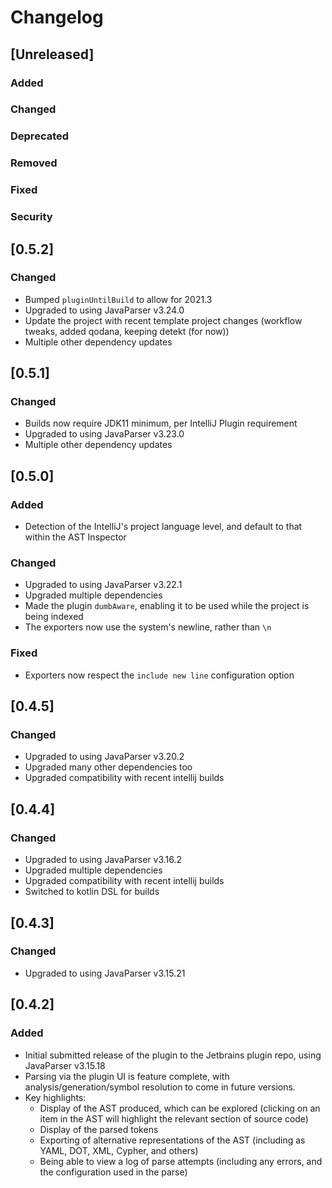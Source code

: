# Changelog

## [Unreleased]
### Added

### Changed

### Deprecated

### Removed

### Fixed

### Security

## [0.5.2]
### Changed
- Bumped `pluginUntilBuild` to allow for 2021.3
- Upgraded to using JavaParser v3.24.0
- Update the project with recent template project changes (workflow tweaks, added qodana, keeping detekt (for now))
- Multiple other dependency updates

## [0.5.1]
### Changed
- Builds now require JDK11 minimum, per IntelliJ Plugin requirement
- Upgraded to using JavaParser v3.23.0
- Multiple other dependency updates

## [0.5.0]
### Added
- Detection of the IntelliJ's project language level, and default to that within the AST Inspector

### Changed
- Upgraded to using JavaParser v3.22.1
- Upgraded multiple dependencies
- Made the plugin `dumbAware`, enabling it to be used while the project is being indexed
- The exporters now use the system's newline, rather than `\n`

### Fixed
- Exporters now respect the `include new line` configuration option

## [0.4.5]
### Changed
- Upgraded to using JavaParser v3.20.2
- Upgraded many other dependencies too
- Upgraded compatibility with recent intellij builds

## [0.4.4]
### Changed
- Upgraded to using JavaParser v3.16.2
- Upgraded multiple dependencies
- Upgraded compatibility with recent intellij builds
- Switched to kotlin DSL for builds

## [0.4.3]
### Changed
- Upgraded to using JavaParser v3.15.21

## [0.4.2]
### Added
- Initial submitted release of the plugin to the Jetbrains plugin repo, using JavaParser v3.15.18
- Parsing via the plugin UI is feature complete, with analysis/generation/symbol resolution to come in future versions.
- Key highlights:
    - Display of the AST produced, which can be explored (clicking on an item in the AST will highlight the relevant section of source code)
    - Display of the parsed tokens
    - Exporting of alternative representations of the AST (including as YAML, DOT, XML, Cypher, and others)
    - Being able to view a log of parse attempts (including any errors, and the configuration used in the parse)
